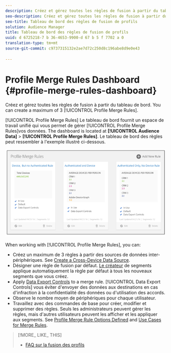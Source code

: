 ```yaml
---
description: Créez et gérez toutes les règles de fusion à partir du tableau de bord. Vous pouvez créer un maximum de 3 règles de fusion de profils.
seo-description: Créez et gérez toutes les règles de fusion à partir du tableau de bord. Vous pouvez créer un maximum de 3 règles de fusion de profils.
seo-title: Tableau de bord des règles de fusion de profils
solution: Audience Manager
title: Tableau de bord des règles de fusion de profils
uuid: d 6725218-7 b 36-4653-9900-d 67 b 5 f 7702 a 0
translation-type: tm+mt
source-git-commit: c9737315132e2ae7d72c250d8c196abe8d9e0e43

---
```



# Profile Merge Rules Dashboard {#profile-merge-rules-dashboard}

Créez et gérez toutes les règles de fusion à partir du tableau de bord. You can create a maximum of 3 [!UICONTROL Profile Merge Rules].

[!UICONTROL Profile Merge Rules] Le tableau de bord fournit un espace de travail unifié qui vous permet de gérer [!UICONTROL Profile Merge Rules]vos données. The dashboard is located at **[!UICONTROL Audience Data]** &gt; **[!UICONTROL Profile Merge Rules]**. Le tableau de bord des règles peut ressembler à l'exemple illustré ci-dessous.

![](assets/profile-dashboard.png)

When working with [!UICONTROL Profile Merge Rules], you can:

* Créez un maximum de 3 règles à partir des sources de données inter-périphériques. See [Create a Cross-Device Data Source](../../features/profile-merge-rules/merge-rules-start.md#create-data-source).
* Désigner une règle de fusion par défaut. [Le créateur](../../features/segments/segment-builder.md) de segments applique automatiquement la règle par défaut à tous les nouveaux segments que vous créez.
* Apply [Data Export Controls](../../features/data-export-controls.md#) to a merge rule. [!UICONTROL Data Export Controls] vous éviter d'envoyer des données aux destinations en cas d'infraction à la confidentialité des données ou d'utilisation des accords.
* Observe le nombre moyen de périphériques pour chaque utilisateur.
* Travaillez avec des commandes de base pour créer, modifier et supprimer des règles. Seuls les administrateurs peuvent gérer les règles, mais d'autres utilisateurs peuvent les afficher et les appliquer aux segments. See [Profile Merge Rule Options Defined](../../features/profile-merge-rules/merge-rule-definitions.md) and [Use Cases for Merge Rules](../../features/profile-merge-rules/merge-rule-targeting-options.md).

>[!MORE_ LIKE_ THIS]
>
>* [FAQ sur la fusion des profils](../../faq/faq-profile-merge.md)

